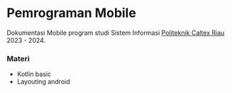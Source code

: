 # Pemrograman Mobile
Dokumentasi Mobile program studi Sistem Informasi [Politeknik Caltex Riau](https://pcr.ac.id) 2023 - 2024.

### Materi
- Kotlin basic
- Layouting android
